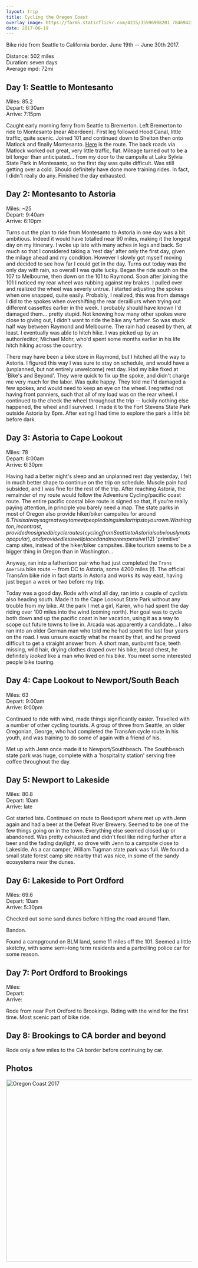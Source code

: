 ```yaml
---
layout: trip
title: Cycling the Oregon Coast
overlay_image: https://farm5.staticflickr.com/4215/35596908201_784694238c_k_d.jpg
date: 2017-06-19
---
```


Bike ride from Seattle to California border. June 19th -- June 30th 2017.

Distance: 502 miles <br>
Duration: seven days <br>
Average mpd: 72mi

## Day 1: Seattle to Montesanto

Miles: 85.2 <br>
Depart: 6:30am <br>
Arrive: 7:15pm

Caught early morning ferry from Seattle to Bremerton. Left Bremerton to ride to Montesanto (near Aberdeen). First leg followed Hood Canal, little traffic, quite scenic. Joined 101 and continued down to Shelton then onto Matlock and finally Montesanto. [Here](https://www.google.com/maps/dir/Bremerton,+WA/Montesano,+WA+98563/@47.2478398,-123.5341167,9z/data=!4m19!4m18!1m10!1m1!1s0x549037795212e35b:0xb238651d502a0952!2m2!1d-122.6269768!2d47.5650067!3m4!1m2!1d-123.1111711!2d47.3378553!3s0x5491bf3934055d57:0xeed46ff41291c72c!1m5!1m1!1s0x54922162b92bda33:0x7d3ec398381ee092!2m2!1d-123.6026629!2d46.9812062!3e1) is the route. The back roads via Matlock worked out great, very little traffic, flat. Mileage turned out to be a bit longer than anticipated... from my door to the campsite at Lake Sylvia State Park in Montesanto, so the first day was quite difficult. Was still getting over a cold. Should definitely have done more training rides. In fact, I didn't really do any. Finished the day exhausted. 

## Day 2: Montesanto to Astoria

Miles: ~25 <br>
Depart: 9:40am <br>
Arrive: 6:10pm

Turns out the plan to ride from Montesanto to Astoria in one day was a bit ambitious. Indeed it would have totalled near 90 miles, making it the longest day on my itinerary. I woke up late with many aches in legs and back. So much so that I considered taking a 'rest day' after only the first day, given the milage ahead and my condition. However I slowly got myself moving and decided to see how far I could get in the day. Turns out today was the only day with rain, so overall I was quite lucky. Began the ride south on the 107 to Melbourne, then down on the 101 to Raymond. Soon after joining the 101 I noticed my rear wheel was rubbing against my brakes. I pulled over and realized the wheel was severly untrue. I started adjusting the spokes when one snapped, quite easily. Probably, I realized, this was from damage I did to the spokes when overshifting the rear derailliurs when trying out different cassettes earlier in the week. I probably should have known I'd damaged them... pretty stupid. Not knowing how many other spokes were close to giving out, I didn't want to ride the bike any further. So was stuck half way between Raymond and Melbourne. The rain had ceased by then, at least. I eventually was able to hitch hike. I was picked up by an author/editor, Michael Mohr, who'd spent some months earlier in his life hitch hiking across the country. 

There may have been a bike store in Raymond, but I hitched all the way to Astoria. I figured this way I was sure to stay on schedule, and would have a (unplanned, but not entirely unwelcome) rest day. Had my bike fixed at 'Bike's and Beyond'. They were quick to fix up the spoke, and didn't charge me very much for the labor. Was quite happy. They told me I'd damaged a few spokes, and would need to keep an eye on the wheel. I regretted not having front panniers, such that all of my load was on the rear wheel. I continued to the check the wheel throughout the trip -- luckily nothing else happened, the wheel and I survived. I made it to the Fort Stevens State Park outside Astoria by 6pm. After eating I had time to explore the park a little bit before dark. 

## Day 3: Astoria to Cape Lookout

Miles: 78 <br>
Depart: 8:00am <br>
Arrive: 6:30pm

Having had a better night's sleep and an unplanned rest day yesterday, I felt in much better shape to continue on the trip on schedule. Muscle pain had subsided, and I was fine for the rest of the trip. After reaching Astoria, the remainder of my route would follow the Adventure Cycling/pacific coast route. The entire pacific coastal bike route is signed so that, if you're really paying attention, in principle you barely need a map. The state parks in most of Oregon also provide hiker/biker campsites for around $6. This is always a great way to meet people doing similar trips to your own. Washington, in contrast, provided no signed bicycle routes (cycling from Seattle to Astoria is obviously not so popular), and provided less well placed and more expensive ($12) 'primitive' camp sites, instead of the hiker/biker campsites. Bike tourism seems to be a bigger thing in Oregon than in Washington...

Anyway, ran into a father/son pair who had just completed the `Trans America` bike route -- from DC to Astoria, some 4200 miles (!). The official TransAm bike ride in fact starts in Astoria and works its way east, having just began a week or two before my trip. 

Today was a good day. Rode with wind all day, ran into a couple of cyclists also heading south. Made it to the Cape Lookout State Park without any trouble from my bike. At the park I met a girl, Karen, who had spent the day riding over 100 miles into the wind (coming north). Her goal was to cycle both down and up the pacific coast in her vacation, using it as a way to scope out future towns to live in. Arcada was apparently a candidate... I also ran into an older German man who told me he had spent the last four years on the road. I was unsure exactly what he meant by that, and he proved difficult to get a straight answer from. A short man, sunburnt face, teeth missing, wild hair, drying clothes draped over his bike, broad chest, he definitely _looked_ like a man who lived on his bike. You meet some interested people bike touring.

## Day 4: Cape Lookout to Newport/South Beach

Miles: 63 <br>
Depart: 9:00am <br>
Arrive: 8:00pm

Continued to ride with wind, made things significantly easier. Travelled with a number of other cycling tourists. A group of three from Seattle, an older Oregonian, George, who had completed the TransAm cycle route in his youth, and was training to do some of again with a friend of his. 

Met up with Jenn once made it to Newport/Southbeach. The Southbeach state park was huge, complete with a 'hospitality station' serving free coffee throughout the day. 

## Day 5: Newport to Lakeside

Miles: 80.8 <br>
Depart: 10am <br>
Arrive: late

Got started late. Continued on route to Reedsport where met up with Jenn again and had a beer at the Defeat River Brewery. Seemed to be one of the few things going on in the town. Everything else seemed closed up or abandoned. Was pretty exhausted and didn't feel like riding further after a beer and the fading daylight, so drove with Jenn to a campsite close to Lakeside. As a car camper, William Tugman state park was full. We found a small state forest camp site nearby that was nice, in some of the sandy ecosystems near the dunes. 

## Day 6: Lakeside to Port Ordford

Miles: 69.6 <br>
Depart: 10am <br>
Arrive: 5:30pm

Checked out some sand dunes before hitting the road around 11am. 

Bandon.

Found a campground on BLM land, some 11 miles off the 101. Seemed a little sketchy, with some semi-long term residents and a partrolling police car for some reason. 

## Day 7: Port Ordford to Brookings

Miles: <br>
Depart: <br>
Arrive:

Rode from near Port Ordford to Brookings. Riding with the wind for the first time. Most scenic part of bike ride.

## Day 8: Brookings to CA border and beyond

Rode only a few miles to the CA border before continuing by car. 

## Photos

<a data-flickr-embed="true"  href="https://www.flickr.com/photos/149922637@N08/albums/72157683024797244" title="Oregon Coast 2017"><img src="https://farm5.staticflickr.com/4215/35596908201_89d23762c5_z.jpg" width="640" height="494" alt="Oregon Coast 2017"></a><script async src="//embedr.flickr.com/assets/client-code.js" charset="utf-8"></script>
